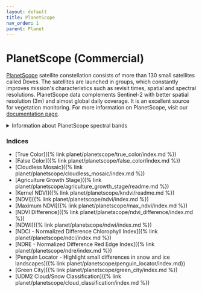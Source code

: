 ```yaml
---
layout: default
title: PlanetScope
nav_order: 1
parent: Planet
---
```


# PlanetScope (Commercial)

<a href="https://www.planet.com/products/monitoring/">PlanetScope</a> satellite constellation consists of more than 130 small satellites called Doves. The satellites are launched in groups, which constantly improves mission's characteristics such as revisit times, spatial and spectral resolutions. PlanetScope data complements Sentinel-2 with better spatial resolution (3m) and almost global daily coverage. It is an excellent source for vegetation monitoring. For more information on PlanetScope, visit our <a href="https://docs.sentinel-hub.com/api/latest/#/data/PlanetScope">documentation page</a>.

<details markdown="block">
<summary>Information about PlanetScope spectral bands</summary>

The spectral bands of PlanetScope data are the following if you order a 4-band <a href = "https://docs.sentinel-hub.com/api/latest/data/planet/planet-scope/#productbundle-parameter">product bundle</a>:

- *blue - Blue, resolution 3m*
 
- *green - Green, resolution 3m*
 
- *red - Red, resolution 3m*
 
- *nir - Near Infrared, resolution 3m*

The spectral bands of PlanetScope data are the following if you order a 8-band product bundle:

- *coastal_blue - Coastal Blue, resolution 3m*
 
- *blue - Blue, resolution 3m*
 
- *green_i - Green I, resolution 3m* 
 
- *green - Green, resolution 3m*
 
- *yellow - Yellow, resolution 3m*
 
- *red - Red, resolution 3m*
 
- *rededge - Red Edge, resolution 3m*
 
- *nir - Near-infrared, resolution 3m*

</details>

### Indices

 - [True Color]({% link planet/planetscope/true_color/index.md %})
 - [False Color]({% link planet/planetscope/false_color/index.md %})
 - [Cloudless Mosaic]({% link planet/planetscope/cloudless_mosaic/index.md %})
 - [Agriculture Growth Stage]({% link planet/planetscope/agriculture_growth_stage/readme.md %})
 - [Kernel NDVI]({% link planet/planetscope/kndvi/readme.md %})
 - [NDVI]({% link planet/planetscope/ndvi/index.md %})
 - [Maximum NDVI]({% link planet/planetscope/max_ndvi/index.md %})
 - [NDVI Difference]({% link planet/planetscope/ndvi_difference/index.md %})
 - [NDWI]({% link planet/planetscope/ndwi/index.md %})
 - [NDCI - Normalized Difference Chlorophyll Index]({% link planet/planetscope/ndci/index.md %})
 - [NDRE - Normalized Difference Red Edge Index]({% link planet/planetscope/ndre/index.md %})
 - [Penguin Locator - Highlight small differences in snow and ice landscapes]({% link planet/planetscope/penguin_locator/index.md})
 - [Green City]({% link planet/planetscope/green_city/index.md %})
 - [UDM2 Cloud/Snow Classification]({% link planet/planetscope/cloud_classification/index.md %})
